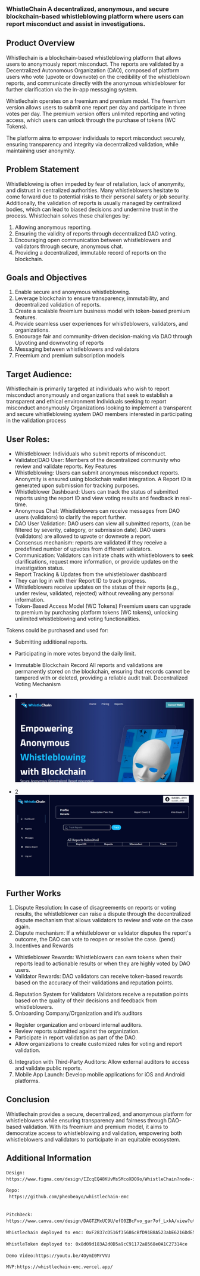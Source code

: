### WhistleChain A decentralized, anonymous, and secure blockchain-based whistleblowing platform where users can report misconduct and assist in investigations.


## Product Overview
Whistlechain is a blockchain-based whistleblowing platform that allows users to anonymously report misconduct. The reports are validated by a Decentralized Autonomous Organization (DAO), composed of platform users who vote (upvote or downvote) on the credibility of the whistleblown reports, and communicate directly with the anonymous whistleblower for further clarification via the in-app messaging system.


Whistlechain operates on a freemium and premium model. The freemium version allows users to submit one report per day and participate in three votes per day. The premium version offers unlimited reporting and voting access, which users can unlock through the purchase of tokens (WC Tokens).


The platform aims to empower individuals to report misconduct securely, ensuring transparency and integrity via decentralized validation, while maintaining user anonymity.

## Problem Statement
Whistleblowing is often impeded by fear of retaliation, lack of anonymity, and distrust in centralized authorities. Many whistleblowers hesitate to come forward due to potential risks to their personal safety or job security. Additionally, the validation of reports is usually managed by centralized bodies, which can lead to biased decisions and undermine trust in the process.
Whistlechain solves these challenges by:
1. Allowing anonymous reporting.
2. Ensuring the validity of reports through decentralized DAO voting.
3. Encouraging open communication between whistleblowers and validators through secure, anonymous chat.
4. Providing a decentralized, immutable record of reports on the blockchain.


## Goals and Objectives
1. Enable secure and anonymous whistleblowing.
2. Leverage blockchain to ensure transparency, immutability, and decentralized validation of reports.
3. Create a scalable freemium business model with token-based premium features.
4. Provide seamless user experiences for whistleblowers, validators, and organizations.
5. Encourage fair and community-driven decision-making via DAO through Upvoting and downvoting of reports
6. Messaging between whistleblowers and validators
7. Freemium and premium subscription models



## Target Audience: 
Whistlechain is primarily targeted at individuals who wish to report misconduct anonymously and organizations that seek to establish a transparent and ethical environment
Individuals seeking to report misconduct anonymously
Organizations looking to implement a transparent and secure whistleblowing system
DAO members interested in participating in the validation process

## User Roles:
* Whistleblower: Individuals who submit reports of misconduct.
* Validator/DAO User: Members of the decentralized community who review and validate reports.
Key Features
* Whistleblowing: Users can submit anonymous misconduct reports. Anonymity is ensured using blockchain wallet integration. A Report ID is generated upon submission for tracking purposes.
* Whistleblower Dashboard: Users can track the status of submitted reports using the report ID and view voting results and feedback in real-time.
* Anonymous Chat: Whistleblowers can receive messages from DAO users (validators) to clarify the report further.
* DAO User Validation: DAO users can view all submitted reports,  (can be filtered by severity, category, or submission date). DAO users (validators) are allowed to upvote or downvote a report.
* Consensus mechanism: reports are validated if they receive a predefined number of upvotes from different validators.
* Communication: Validators can initiate chats with whistleblowers to seek clarifications, request more information, or provide updates on the investigation status.
* Report Tracking & Updates from the whistleblower dashboard
* They can log in with their Report ID to track progress.
* Whistleblowers receive updates on the status of their reports (e.g., under review, validated, rejected) without revealing any personal information.
* Token-Based Access Model (WC Tokens)
Freemium users can upgrade to premium by purchasing platform tokens (WC tokens), unlocking unlimited whistleblowing and voting functionalities.

Tokens could be purchased and used for:
* Submitting additional reports.
* Participating in more votes beyond the daily limit.

* Immutable Blockchain Record
All reports and validations are permanently stored on the blockchain, ensuring that records cannot be tampered with or deleted, providing a reliable audit trail.
Decentralized Voting Mechanism

- 1
![Screenshot](./public/screenshot.jpg)

- 2
![Screenshot](./public/screenshot2.jpg)


## Further Works
1. Dispute Resolution: In case of disagreements on reports or voting results, the whistleblower can raise a dispute through the decentralized dispute mechanism that allows validators to review and vote on the case again.
2. Dispute mechanism: If a whistleblower or validator disputes the report's outcome, the DAO can vote to reopen or resolve the case. (pend)
3. Incentives and Rewards
* Whistleblower Rewards: Whistleblowers can earn tokens when their reports lead to actionable results or when they are highly voted by DAO users.
* Validator Rewards: DAO validators can receive token-based rewards based on the accuracy of their validations and reputation points.
4. Reputation System for Validators
Validators receive a reputation points based on the quality of their decisions and feedback from whistleblowers.
5. Onboarding Company/Organization and it’s auditors
* Register organization and onboard internal auditors.
* Review reports submitted against the organization.
* Participate in report validation as part of the DAO.
* Allow organizations to create customized rules for voting and report validation.
6. Integration with Third-Party Auditors: Allow external auditors to access and validate public reports.
7. Mobile App Launch: Develop mobile applications for iOS and Android platforms.

## Conclusion
Whistlechain provides a secure, decentralized, and anonymous platform for whistleblowers while ensuring transparency and fairness through DAO-based validation. With its freemium and premium model, it aims to democratize access to whistleblowing and validation, empowering both whistleblowers and validators to participate in an equitable ecosystem.


## Additional Information
  
  ```bash 
Design:
 https://www.figma.com/design/IZcqEQ48KUvMsSMcoXDO9o/WhistleChain?node-id=0-1&node-type=canvas&t=UQJ2ixLoy95ePYnV-0 
 
 ``` 


```bash 
Repo:  
 https://github.com/pheobeayo/whistlechain-emc
 
 ``` 


 ```bash 
 PitchDeck:
 https://www.canva.com/design/DAGTZMxUC9U/efO0ZBcFvo_gar7of_LxkA/view?utm_content=DAGTZMxUC9U&utm_campaign=designshare&utm_medium=link&utm_source=editor 
 
 ```




 ```bash 
 Whistlechain deployed to emc: 0xF2837cD516f35686cBfD91B8A523abE6216DdE52 
 
 ```


```bash 
WhistleToken deployed to: 0x8d09d183A2d0D5a9cC91172a8568e0A1C27314ce

```


```bash
Demo Video:https://youtu.be/4OymI0MrVVU

```


```bash 
MVP:https://whistlechain-emc.vercel.app/ 

```